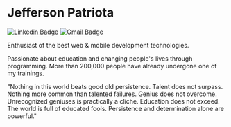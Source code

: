 # Jefferson Patriota



[![Linkedin Badge](https://img.shields.io/badge/-Jefferson%20Patriota-6633cc?style=flat-square&logo=Linkedin&logoColor=white&link=https://www.linkedin.com/in/jefferson-patriota/)](https://www.linkedin.com/in/jefferson-patriota/) 
[![Gmail Badge](https://img.shields.io/badge/-jefferson.patriota99@gmail.com-6633cc?style=flat-square&logo=Gmail&logoColor=white&link=mailto:jefferson.patriota99@gmail.com)](mailto:jefferson.patriota99@gmail.com)

Enthusiast of the best web & mobile development technologies.

Passionate about education and changing people's lives through programming. More than 200,000 people have already undergone one of my trainings.

"Nothing in this world beats good old persistence. Talent does not surpass. Nothing more common than talented failures. Genius does not overcome. Unrecognized geniuses is practically a cliche. Education does not exceed. The world is full of educated fools. Persistence and determination alone are powerful."
